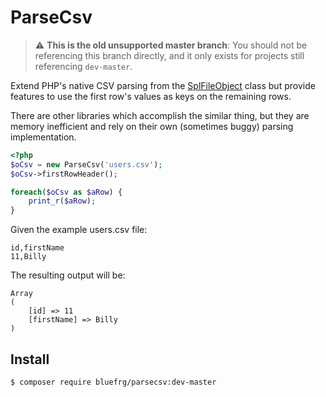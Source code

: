# ParseCsv

> :warning: **This is the old unsupported master branch**: You should not be referencing this branch directly, and it only exists for projects still referencing `dev-master`.

Extend PHP's native CSV parsing from the [SplFileObject](https://secure.php.net/manual/en/class.splfileobject.php) class
 but provide features to use the first row's values as keys on the remaining rows.

There are other libraries which accomplish the similar thing, but they are memory inefficient and rely on their own (sometimes buggy) parsing implementation.

```php
<?php
$oCsv = new ParseCsv('users.csv');
$oCsv->firstRowHeader();

foreach($oCsv as $aRow) {
    print_r($aRow);
}
```

Given the example users.csv file:
```
id,firstName
11,Billy
```

The resulting output will be:
```
Array
(
    [id] => 11
    [firstName] => Billy
)
```

## Install

```bash
$ composer require bluefrg/parsecsv:dev-master
```